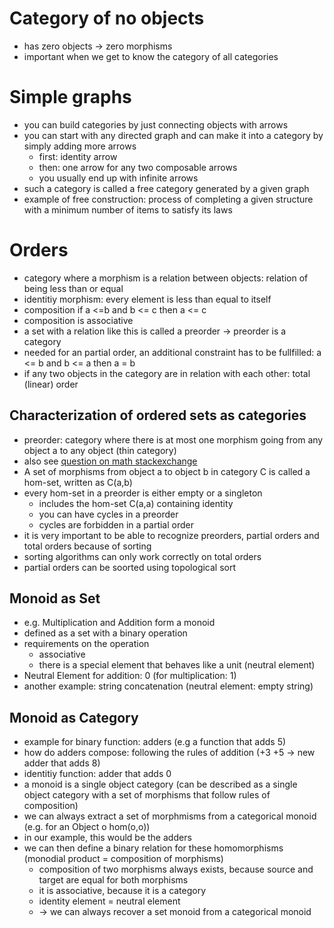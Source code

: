 # Category of no objects
* has zero objects -> zero morphisms
* important when we get to know the category of all categories

# Simple graphs
* you can build categories by just connecting objects with arrows
* you can start with any directed graph and can make it into a category by simply 
  adding more arrows
  * first: identity arrow
  * then: one arrow for any two composable arrows
  * you usually end up with infinite arrows
* such a category is called a free category generated by a given graph
* example of free construction: process of completing a given structure with a minimum number of items to satisfy its laws

# Orders
* category where a morphism is a relation between objects: relation of being less than or equal
* identitiy morphism: every element is less than equal to itself
* composition if a <=b and b <= c then a <= c
* composition is associative
* a set with a relation like this is called a preorder -> preorder is a category
* needed for an partial order, an additional constraint has to be fullfilled:
a <= b and b <= a then a = b
* if any two objects in the category are in relation with each other: total (linear) order
## Characterization of ordered sets as categories
  * preorder: category where there is at most one morphism going from any object a to any object (thin category)
 * also see  [question on math stackexchange](https://math.stackexchange.com/questions/2840312/how-is-a-preorder-a-thin-category)
  * A set of morphisms from object a to object b in category C is called a hom-set, written as C(a,b)
  * every hom-set in a preorder is either empty or a singleton
    * includes the hom-set C(a,a) containing identity
    * you can have cycles in a preorder
    * cycles are forbidden in a partial order
* it is very important to be able to recognize preorders, partial orders and total orders because of sorting
* sorting algorithms can only work correctly on total orders
* partial orders can be soorted using topological sort
## Monoid as Set
* e.g. Multiplication and Addition form a monoid
* defined as a set with a binary operation
* requirements on the operation
  * associative
  * there is a special element that behaves like a unit (neutral element)
* Neutral Element for addition: 0 (for multiplication: 1)
* another example: string concatenation (neutral element: empty string)

## Monoid as Category
* example for binary function: adders (e.g a function that adds 5)
* how do adders compose: following the rules of addition (+3 +5 -> new adder that adds 8)
* identitiy function: adder that adds 0
* a monoid is a single object category (can be described as a single object
category with a set of morphisms that follow rules of composition)
* we can always extract a set of morphmisms from a categorical monoid (e.g. for an Object o hom(o,o))
* in our example, this would be the adders
* we can then define a binary relation for these homomorphisms (monodial product = composition of morphisms)
  * composition of two morphisms always exists, because source and target are equal for both morphisms
  * it is associative, because it is a category
  * identity element = neutral element
  * -> we can always recover a set monoid from a categorical monoid
